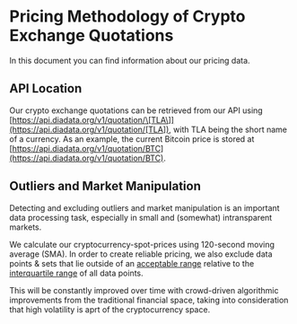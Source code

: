 # Pricing Methodology of Crypto Exchange Quotations

In this document you can find information about our pricing data.

## API Location

Our crypto exchange quotations can be retrieved from our API using [https://api.diadata.org/v1/quotation/\[TLA\]](https://api.diadata.org/v1/quotation/[TLA]), with TLA being the short name of a currency. As an example, the current Bitcoin price is stored at [https://api.diadata.org/v1/quotation/BTC](https://api.diadata.org/v1/quotation/BTC).

## Outliers and Market Manipulation

Detecting and excluding outliers and market manipulation is an important data processing task, especially in small and \(somewhat\) intransparent markets.

We calculate our cryptocurrency-spot-prices using 120-second moving average \(SMA\). In order to create reliable pricing, we also exclude data points & sets that lie outside of an [acceptable range](https://en.wikipedia.org/wiki/Interquartile_range#Outliers) relative to the [interquartile range](https://en.wikipedia.org/wiki/Interquartile_range) of all data points.

This will be constantly improved over time with crowd-driven algorithmic improvements from the traditional financial space, taking into consideration that high volatility is aprt of the cryptocurrency space.

